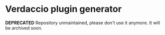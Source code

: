 # Verdaccio plugin generator

**DEPRECATED** Repository unmaintained, please don't use it anymore. It will be archived soon.
